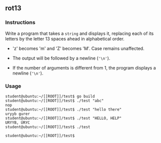 ## rot13

### Instructions

Write a program that takes a `string` and displays it, replacing each of its
letters by the letter 13 spaces ahead in alphabetical order.

-   'z' becomes 'm' and 'Z' becomes 'M'. Case remains unaffected.

-   The output will be followed by a newline (`'\n'`).

-   If the number of arguments is different from 1, the program displays a newline (`'\n'`).

### Usage

```console
student@ubuntu:~/[[ROOT]]/test$ go build
student@ubuntu:~/[[ROOT]]/test$ ./test "abc"
nop
student@ubuntu:~/[[ROOT]]/test$ ./test "hello there"
uryyb gurer
student@ubuntu:~/[[ROOT]]/test$ ./test "HELLO, HELP"
URYYB, URYC
student@ubuntu:~/[[ROOT]]/test$ ./test

student@ubuntu:~/[[ROOT]]/test$
```
